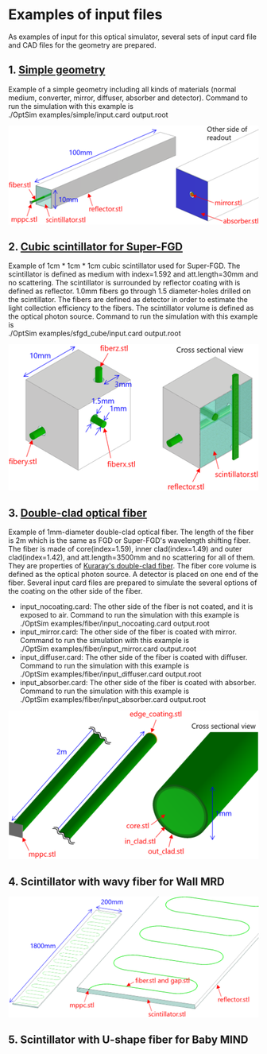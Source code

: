 Examples of input files
========

As examples of input for this optical simulator, several sets of input card file and CAD files for the geometry are prepared.

## 1. [Simple geometry](https://github.com/tkikawa/optsim/tree/master/examples/simple)

Example of a simple geometry including all kinds of materials (normal medium, converter, mirror, diffuser, absorber and detector).
Command to run the simulation with this example is  
./OptSim examples/simple/input.card output.root

![Simple geometry example](../figures/simple.png)

## 2. [Cubic scintillator for Super-FGD](https://github.com/tkikawa/optsim/tree/master/examples/sfgd_cube)

Example of 1cm * 1cm * 1cm cubic scintillator used for Super-FGD.
The scintillator is defined as medium with index=1.592 and att.length=30mm and no scattering.
The scintillator is surrounded by reflector coating with is defined as reflector.
1.0mm fibers go through 1.5 diameter-holes drilled on the scintillator.
The fibers are defined as detector in order to estimate the light collection efficiency to the fibers.
The scintillator volume is defined as the optical photon source.
Command to run the simulation with this example is  
./OptSim examples/sfgd_cube/input.card output.root

![Geometry of cubic scintillator for Super-FGD](../figures/sfgd_cube.png)

## 3. [Double-clad optical fiber](https://github.com/tkikawa/optsim/tree/master/examples/fiber)

Example of 1mm-diameter double-clad optical fiber.
The length of the fiber is 2m which is the same as FGD or Super-FGD's wavelength shifting fiber.
The fiber is made of core(index=1.59), inner clad(index=1.49) and outer clad(index=1.42), and att.length=3500mm and no scattering for all of them.
They are properties of [Kuraray's double-clad fiber](https://www.kuraray.co.jp/uploads/5a717515df6f5/PR0150_psf01.pdf).
The fiber core volume is defined as the optical photon source.
A detector is placed on one end of the fiber.
Several input card files are prepared to simulate the several options of the coating on the other side of the fiber.
- input_nocoating.card: The other side of the fiber is not coated, and it is exposed to air.
Command to run the simulation with this example is  
./OptSim examples/fiber/input_nocoating.card output.root
- input_mirror.card: The other side of the fiber is coated with mirror.
Command to run the simulation with this example is  
./OptSim examples/fiber/input_mirror.card output.root
- input_diffuser.card: The other side of the fiber is coated with diffuser.
Command to run the simulation with this example is  
./OptSim examples/fiber/input_diffuser.card output.root
- input_absorber.card: The other side of the fiber is coated with absorber.
Command to run the simulation with this example is  
./OptSim examples/fiber/input_absorber.card output.root

![Geometry of wavelength shifting fiber](../figures/fiber.png)

## 4. Scintillator with wavy fiber for Wall MRD

![Geometry of Wall MRD scintillator](../figures/wall_mrd.png)

## 5. Scintillator with U-shape fiber for Baby MIND

